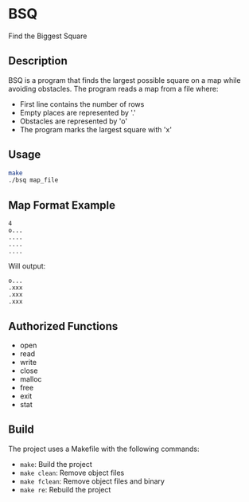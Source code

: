 # BSQ
Find the Biggest Square

## Description
BSQ is a program that finds the largest possible square on a map while avoiding obstacles. The program reads a map from a file where:
- First line contains the number of rows
- Empty places are represented by '.'
- Obstacles are represented by 'o'
- The program marks the largest square with 'x'

## Usage
```bash
make
./bsq map_file
```

## Map Format Example
```
4
o...
....
....
....
```
Will output:
```
o...
.xxx
.xxx
.xxx
```

## Authorized Functions
- open
- read
- write
- close
- malloc
- free
- exit
- stat

## Build
The project uses a Makefile with the following commands:
- `make`: Build the project
- `make clean`: Remove object files
- `make fclean`: Remove object files and binary
- `make re`: Rebuild the project
